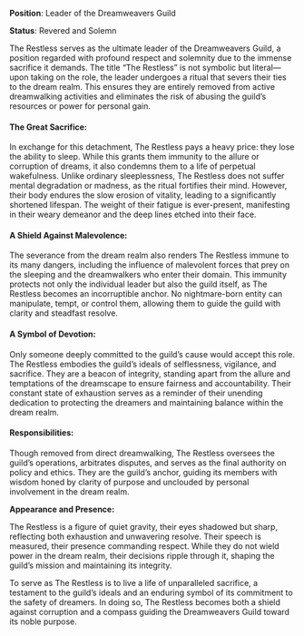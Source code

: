 **Position**: Leader of the Dreamweavers Guild

**Status**: Revered and Solemn

The Restless serves as the ultimate leader of the Dreamweavers Guild, a position regarded with profound respect and solemnity due to the immense sacrifice it demands. The title “The Restless” is not symbolic but literal—upon taking on the role, the leader undergoes a ritual that severs their ties to the dream realm. This ensures they are entirely removed from active dreamwalking activities and eliminates the risk of abusing the guild’s resources or power for personal gain.

#### The Great Sacrifice:

In exchange for this detachment, The Restless pays a heavy price: they lose the ability to sleep. While this grants them immunity to the allure or corruption of dreams, it also condemns them to a life of perpetual wakefulness. Unlike ordinary sleeplessness, The Restless does not suffer mental degradation or madness, as the ritual fortifies their mind. However, their body endures the slow erosion of vitality, leading to a significantly shortened lifespan. The weight of their fatigue is ever-present, manifesting in their weary demeanor and the deep lines etched into their face.

#### A Shield Against Malevolence:

The severance from the dream realm also renders The Restless immune to its many dangers, including the influence of malevolent forces that prey on the sleeping and the dreamwalkers who enter their domain. This immunity protects not only the individual leader but also the guild itself, as The Restless becomes an incorruptible anchor. No nightmare-born entity can manipulate, tempt, or control them, allowing them to guide the guild with clarity and steadfast resolve.

#### A Symbol of Devotion:

Only someone deeply committed to the guild’s cause would accept this role. The Restless embodies the guild’s ideals of selflessness, vigilance, and sacrifice. They are a beacon of integrity, standing apart from the allure and temptations of the dreamscape to ensure fairness and accountability. Their constant state of exhaustion serves as a reminder of their unending dedication to protecting the dreamers and maintaining balance within the dream realm.

#### Responsibilities:

Though removed from direct dreamwalking, The Restless oversees the guild’s operations, arbitrates disputes, and serves as the final authority on policy and ethics. They are the guild’s anchor, guiding its members with wisdom honed by clarity of purpose and unclouded by personal involvement in the dream realm.

**Appearance and Presence:**

The Restless is a figure of quiet gravity, their eyes shadowed but sharp, reflecting both exhaustion and unwavering resolve. Their speech is measured, their presence commanding respect. While they do not wield power in the dream realm, their decisions ripple through it, shaping the guild’s mission and maintaining its integrity.

  

To serve as The Restless is to live a life of unparalleled sacrifice, a testament to the guild’s ideals and an enduring symbol of its commitment to the safety of dreamers. In doing so, The Restless becomes both a shield against corruption and a compass guiding the Dreamweavers Guild toward its noble purpose.